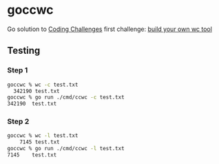 # goccwc
Go solution to [Coding Challenges](https://codingchallenges.fyi/challenges/intro) first challenge: [build your own wc tool](https://codingchallenges.fyi/challenges/challenge-wc)

## Testing

### Step 1

```bash
goccwc % wc -c test.txt
  342190 test.txt
goccwc % go run ./cmd/ccwc -c test.txt
342190  test.txt
```

### Step 2

```bash
goccwc % wc -l test.txt
    7145 test.txt
goccwc % go run ./cmd/ccwc -l test.txt
7145    test.txt
```